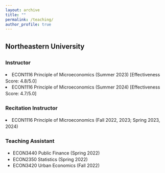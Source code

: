 ```yaml
---
layout: archive
title: ""
permalink: /teaching/
author_profile: true
---
```


<style>
  body {
    line-height: 1.4; /* Adjust line spacing */
  }

  p, li {
    font-size: 1em; /* Font size for regular text */
  }

  .coauthors, .other-text {
    font-size: 0.9em; /* Customize specific classes if needed */
  }

  .abstract {
    display: none; /* Hide the abstract by default */
    text-align: justify; /* Justify text for better readability */
    margin-top: 5px;
  }

  h2, h3 {
    margin-top: 1.5em; /* Increase space above headings */
  }

  /* Indent subcontents and add bullet points for them */
  ul.subcontent {
    list-style-type: circle; /* Set bullet points to circles for subcontent */
    margin-left: 10px; /* Indent subcontents */
    padding-left: 10px; /* Reduce padding for subcontent */
  }

  .toggle-link {
    color: #007bff;
    text-decoration: underline;
    cursor: pointer;
    font-size: 0.9em;
  }

  /* Divider between each paper */
  .underline {
    display: block;
    margin: 20px 0;
    border-bottom: 1px solid #ddd;
  }
</style>

<script>
  function toggleAbstract(id) {
    var abstract = document.getElementById(id);
    if (abstract.style.display === "none" || abstract.style.display === "") {
      abstract.style.display = "block";
    } else {
      abstract.style.display = "none";
    }
  }
</script>

## Northeastern University

### Instructor 
  <li> ECON1116 Principle of Microeconomics (Summer 2023) [Effectiveness Score: 4.8/5.0] </li>
  <li> ECON1116 Principle of Microeconomics (Summer 2024) [Effectiveness Score: 4.7/5.0] </li>

### Recitation Instructor 
  <li> ECON1116 Principle of Microeconomics (Fall 2022, 2023; Spring 2023, 2024) </li>

### Teaching Assistant 
<ul>
  <li> ECON3440 Public Finance (Spring 2022) </li>
  <li> ECON2350 Statistics (Spring 2022) </li>
  <li> ECON3420 Urban Economics (Fall 2022) </li>
</ul>
